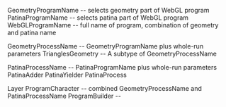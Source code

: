 GeometryProgramName -- selects geometry part of WebGL program
PatinaProgramName -- selects patina part of WebGL program
WebGLProgramName -- full name of program, combination of geometry and patina name

GeometryProcessName -- GeometryProgramName plus whole-run parameters
TrianglesGeometry -- A subtype of GeometryProcessName


PatinaProcessName -- PatinaProgramName plus whole-run parameters
PatinaAdder
PatinaYielder
PatinaProcess

Layer
ProgramCharacter -- combined GeometryProcessName and PatinaProcessName
ProgramBuilder -- 
